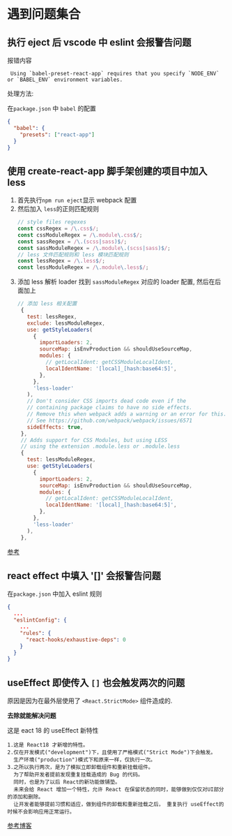 # 遇到问题集合

## 执行 eject 后 vscode 中 eslint 会报警告问题

报错内容

```
 Using `babel-preset-react-app` requires that you specify `NODE_ENV` or `BABEL_ENV` environment variables.
```

处理方法:

在`package.json` 中 `babel` 的配置

```json
{
  "babel": {
    "presets": ["react-app"]
  }
}
```

## 使用 create-react-app 脚手架创建的项目中加入 less

1. 首先执行`npm run eject`显示 webpack 配置
2. 然后加入 `less`的正则匹配规则
   ```js
   // style files regexes
   const cssRegex = /\.css$/;
   const cssModuleRegex = /\.module\.css$/;
   const sassRegex = /\.(scss|sass)$/;
   const sassModuleRegex = /\.module\.(scss|sass)$/;
   // less 文件匹配规则和 less 模块匹配规则
   const lessRegex = /\.less$/;
   const lessModuleRegex = /\.module\.less$/;
   ```
3. 添加 less 解析 loader
   找到 `sassModuleRegex` 对应的 loader 配置, 然后在后面加上
   ```js
   // 添加 less 相关配置
    {
      test: lessRegex,
      exclude: lessModuleRegex,
      use: getStyleLoaders(
        {
          importLoaders: 2,
          sourceMap: isEnvProduction && shouldUseSourceMap,
          modules: {
            // getLocalIdent: getCSSModuleLocalIdent,
            localIdentName: '[local]_[hash:base64:5]',
          },
        },
        'less-loader'
      ),
      // Don't consider CSS imports dead code even if the
      // containing package claims to have no side effects.
      // Remove this when webpack adds a warning or an error for this.
      // See https://github.com/webpack/webpack/issues/6571
      sideEffects: true,
    },
    // Adds support for CSS Modules, but using LESS
    // using the extension .module.less or .module.less
    {
      test: lessModuleRegex,
      use: getStyleLoaders(
        {
          importLoaders: 2,
          sourceMap: isEnvProduction && shouldUseSourceMap,
          modules: {
            // getLocalIdent: getCSSModuleLocalIdent,
            localIdentName: '[local]_[hash:base64:5]',
          },
        },
        'less-loader'
      ),
    },
   ```

[参考](https://juejin.cn/post/6908273717143404558#heading-5)

## react effect 中填入 '[]' 会报警告问题

在`package.json` 中加入 eslint 规则

```json
{
  ...
  "eslintConfig": {
    ...
    "rules": {
      "react-hooks/exhaustive-deps": 0
    }
  }
}
```

## useEffect 即使传入 `[]` 也会触发两次的问题

原因是因为在最外层使用了 `<React.StrictMode>` 组件造成的.

**去除就能解决问题**

这是 eact 18 的 useEffect 新特性

```
1.这是 React18 才新增的特性。
2.仅在开发模式("development")下，且使用了严格模式("Strict Mode")下会触发。
  生产环境("production")模式下和原来一样，仅执行一次。
3.之所以执行两次，是为了模拟立即卸载组件和重新挂载组件。
  为了帮助开发者提前发现重复挂载造成的 Bug 的代码。
  同时，也是为了以后 React的新功能做铺垫。
  未来会给 React 增加一个特性，允许 React 在保留状态的同时，能够做到仅仅对UI部分的添加和删除。
  让开发者能够提前习惯和适应，做到组件的卸载和重新挂载之后， 重复执行 useEffect的时候不会影响应用正常运行。
```

[参考博客](https://blog.csdn.net/qq_34164814/article/details/127750672?spm=1001.2101.3001.6661.1&utm_medium=distribute.pc_relevant_t0.none-task-blog-2%7Edefault%7EOPENSEARCH%7ERate-1-127750672-blog-125107151.pc_relevant_3mothn_strategy_recovery&depth_1-utm_source=distribute.pc_relevant_t0.none-task-blog-2%7Edefault%7EOPENSEARCH%7ERate-1-127750672-blog-125107151.pc_relevant_3mothn_strategy_recovery&utm_relevant_index=1)



